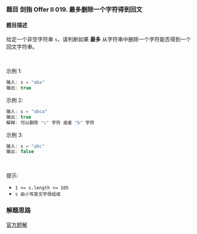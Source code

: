 ### 题目 剑指 Offer II 019. 最多删除一个字符得到回文
#### 题目描述
给定一个非空字符串 `s`，请判断如果 **最多** 从字符串中删除一个字符能否得到一个回文字符串。

 

示例 1:

```js
输入: s = "aba"
输出: true
```
示例 2:

```js
输入: s = "abca"
输出: true
解释: 可以删除 "c" 字符 或者 "b" 字符
```
示例 3:

```js
输入: s = "abc"
输出: false
```
 

提示:

- `1 <= s.length <= 105`
- `s 由小写英文字母组成`

### 解题思路
[官方题解](https://leetcode.cn/problems/RQku0D/solution/zui-duo-shan-chu-yi-ge-zi-fu-de-dao-hui-30b55/)
